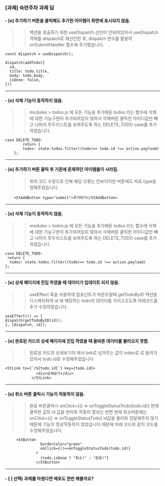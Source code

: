 ### [과제] 숙련주차 과제 답

#### - [o] 추가하기 버튼을 클릭해도 추가한 아이템이 화면에 표시되지 않음.
> >  액션을 호출하기 위한 useDispatch 선언이 안되어있어서 useDispatch 객체를 dispatch로 재선언한 후, dispatch 변수를 활용하 onSubmitHandler 함수에 추가했습니다.

    const dispatch = useDispatch();

    dispatch(addTodo({
      id,
      title: todo.title,
      body: todo.body,
      isDone: false,
    }))


---

#### - [o] 삭제 기능이 동작하지 않음.
> > modules > todos.js 에 모든 기능을 추가해둔 todos 라는 함수에 삭제에 대한 기능구현이 추가되어있지 않아서 
	삭제버튼 클릭한 아이디값만 빼고 나머지 투두리스트를 보여주도록 하는 DELETE_TODO case를 추가하였습니다. 
	
	case DELETE_TODO:
      		return {
        	todos: state.todos.filter((todo)=> todo.id !== action.payload)
      	};


---

#### - [o] 추가하기 버튼 클릭 후 기존에 존재하던 아이템들이 사라짐.
 > > 위의 코드 수정으로 인해 해당 오류는 안보이지만 
	버튼에도 따로 type을 정해주었습니다.

    	<StAddButton type="submit">추가하기</StAddButton>


---

####  - [o] 삭제 기능이 동작하지 않음.
> > modules > todos.js 에 모든 기능을 추가해둔 todos 라는 함수에 삭제에 대한 기능구현이 추가되어있지 않아서 
	삭제버튼 클릭한 아이디값만 빼고 나머지 투두리스트를 보여주도록 하는 DELETE_TODO case를 추가하였습니다. 

    case DELETE_TODO:
     return {
      todos: state.todos.filter((todo)=> todo.id !== action.payload)
    };

---

#### - [o] 상세 페이지에 진입 하였을 때 데이터가 업데이트 되지 않음.
> > useEffect 훅을 사용하여 컴포넌트가 마운트될때 getTodoByID 액션을 디스패치하여 id 에 해당하는 todo의 데이터를 가지고오도록 아래코드를 추가 수정하였습니다.

    useEffect(() => {
    dispatch(getTodoByID(id));
    }, [dispatch, id]);


---

#### - [o] 완료된 카드의 상세 페이지에 진입 하였을 때 올바른 데이터를 불러오지 못함.
> > 완료된 카드의 상세보기의 에서 link로 넘겨주는 값이 index로 로 들어가있어서 todo.id로 수정해주었습니다.

    <StLink to={`/${todo.id}`} key={todo.id}>
                  <div>상세보기</div>
                </StLink>

---

#### - [o] 취소 버튼 클릭시 기능이 작동하지 않음.
> > 완료 버튼클릭시  onClick={() => onToggleStatusTodo(todo.id)}
	현재 클릭한 값의 id 값을 받아와 작동이 잘되는 반면 현재 취소버튼에는 onClick={() => onToggleStatusTodo} id값을 불러와 전달해주지 않기 때문에 기능이 정상작동하지 않았습니다.때문에 아래 코드와 같이 코드를 수정해주었습니다.

    	 <StButton
                    borderColor="green"
                    onClick={()=>onToggleStatusTodo(todo.id)}
                  >
                    {todo.isDone ? "취소!" : "완료!"}
                  </StButton>


---

#### - [ ] 선택) 과제를 마쳤다면 배포도 한번 해볼까요?

> > 
    
